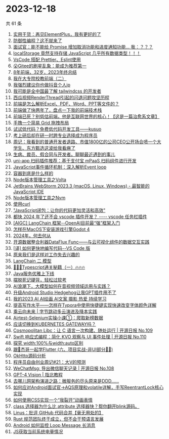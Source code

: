 # 2023-12-18

共 61 条

<!-- BEGIN JUEJIN -->
<!-- 最后更新时间 2023-12-18 11:07:06 +0800 -->
1. [实用干货：再见ElementPlus，我有更好的了](https://juejin.cn/post/7312818330153091098)
1. [防御性编程？这不就来了](https://juejin.cn/post/7312376672665075722)
1. [面试官：能不能给 Promise 增加取消功能和进度通知功能...  我：？？？](https://juejin.cn/post/7312349904046735400)
1. [localStorage 竟然支持存储 JavaScript 几乎所有数据类型！！！](https://juejin.cn/post/7311876701910908937)
1. [VsCode 搭配 Prettier、Eslint使用](https://juejin.cn/post/7311633278498504744)
1. [😮Gitee的刷星乱象：能成为推荐第一](https://juejin.cn/post/7311979022330953747)
1. [8年前端，32岁，2023年终总结](https://juejin.cn/post/7312848658717704227)
1. [我在大专院校教前端（二）](https://juejin.cn/post/7312797734771408930)
1. [我强烈建议你也做抖音个人ip](https://juejin.cn/post/7312404619518853146)
1. [我可能是全中国最了解 tailwindcss 的开发者](https://juejin.cn/post/7312723512724209718)
1. [西瓜视频RenderThread引起的闪退问题攻坚历程](https://juejin.cn/post/7312304122535198756)
1. [前端是怎么解析Excel、PDF、Word、PPT等文件的？](https://juejin.cn/post/7313048171797544997)
1. [前端做了快两年了，盘点一下我的前端技术栈](https://juejin.cn/post/7313042225863426102)
1. [前端已死？别低估前端，他是互联网世界的核心！【这是一篇治愈系文章】](https://juejin.cn/post/7312284396711919651)
1. [手撸一个简易 Grid 拖拽布局](https://juejin.cn/post/7313048145529487369)
1. [试试低代码？免费低代码开发工具——kusuo](https://juejin.cn/post/7312353149812785193)
1. [考上研后却在研一时跨专业选择成为程序员](https://juejin.cn/post/7312678013559930918)
1. [周记：我看到的普通开发者退路、市值1800亿的公司CEO公开场合喷一个大学生、东方甄选这波给我看麻了](https://juejin.cn/post/7313242064195469321)
1. [生病、裁员、假合同与开发者。聊聊最近遇到的事儿](https://juejin.cn/post/7312722655224627212)
1. [uni-app 扫码插件推荐：基于支付宝 mPaaS 扫码组件进行开发](https://juejin.cn/post/7312358144924188722)
1. [JavaScript事件循环机制：深入解析Event loop](https://juejin.cn/post/7312275586256814130)
1. [容器到底是什么样的](https://juejin.cn/post/7312356320207798283)
1. [Node版本管理工具之Volta](https://juejin.cn/post/7312393081440370703)
1. [JetBrains WebStorm 2023.3 (macOS, Linux, Windows) - 最智能的 JavaScript IDE](https://juejin.cn/post/7312628439286464527)
1. [Node版本管理工具之Nvm](https://juejin.cn/post/7312330198901374991)
1. [使用curl](https://juejin.cn/post/7312664784070033443)
1. ["JavaScript闭包：让你的代码更加灵活和高效"](https://juejin.cn/post/7312404578959196198)
1. [都快 2024 年了还不会 vscode 插件开发？ ---- vscode 任务栏插件](https://juejin.cn/post/7312724111399239743)
1. [[AIGC] LangChain 框架--OpenAI目前最“强”框架入门](https://juejin.cn/post/7312633390981218331)
1. [怎样在MacOS下安装游戏引擎Godot 4](https://juejin.cn/post/7312818350668546098)
1. [2024年，何去何从](https://juejin.cn/post/7312749480674574372)
1. [开源数据整合利器DataFlux Func——与云可视化组件的数据交互实践](https://juejin.cn/post/7312293783973560320)
1. [[译] 如何更快地编写代码--VS Code 版](https://juejin.cn/post/7312342529664008218)
1. [原来我们是这样对工作失去兴趣的](https://juejin.cn/post/7312724606605918249)
1. [LangChain 二 模型](https://juejin.cn/post/7313048212864352265)
1. [🚀🚀🚀Typescript通关秘籍（一）🔥🔥🔥](https://juejin.cn/post/7312722655224741900)
1. [Java服务优雅上下线](https://juejin.cn/post/7312360958143315978)
1. [摆脱死记硬背，轻松过软考](https://juejin.cn/post/7312393081440403471)
1. [AI浪潮下，大模型如何在音视频领域运用与实践？](https://juejin.cn/post/7312356566916661263)
1. [升级Android Studio Hedgehog让我GPT插件用不了](https://juejin.cn/post/7312338839694000155)
1. [我的2023   AI  AI绘画  AI文案  摄影  热爱  持续学习](https://juejin.cn/post/7312354140527722507)
1. [提高写作水平——怎样在Typora中使用快捷键实现快速改变字体颜色详解](https://juejin.cn/post/7312352526707163177)
1. [乘云向未来 | 字节跳动多云演进及降本实践](https://juejin.cn/post/7312375896178098239)
1. [Airtest-Selenium实操小课①：爬取新榜数据](https://juejin.cn/post/7312404619519983642)
1. [应该切换到KUBERNETES GATEWAY吗？](https://juejin.cn/post/7312818350669103154)
1. [Cosmopolitan Libc：让 C 语言一次构建、随处运行 | 开源日报 No.109](https://juejin.cn/post/7312723554705096723)
1. [Swift 响应式编程：简化 KVO 观察与 UI 事件处理 | 开源日报 No.110](https://juejin.cn/post/7312724126241390631)
1. [ 探究 width:100%与width:auto区别](https://juejin.cn/post/7312510748310863887)
1. [跟🤡杰哥一起学Flutter (六、项目实战-非UI部分🤷‍♂️)](https://juejin.cn/post/7312723512723521590)
1. [OkHttp源码分析](https://juejin.cn/post/7311632859085357056)
1. [程序员自由创业周记#21：大V的预测](https://juejin.cn/post/7312360958143070218)
1. [WeChatMsg: 导出微信聊天记录 | 开源日报 No.108](https://juejin.cn/post/7312353826082357302)
1. [GPT-4 Vision | 指北教程](https://juejin.cn/post/7312357312446087220)
1. [去哪儿网架构演进之路：微服务的尽头原来是DDD……](https://juejin.cn/post/7312404619518967834)
1. [如何应对Android面试官->AQS原理和volatile详解，手写ReentrantLock核心实现](https://juejin.cn/post/7311697095504724006)
1. [如何使用CSS实现一个“我裂开”动画表情](https://juejin.cn/post/7312727134296326178)
1. [class 选择器为什么比 attribute 选择器快？帮你翻开blink源码。](https://juejin.cn/post/7312731537588633640)
1. [Linus：批评 GitHub 代码合并【毫无用处的】](https://juejin.cn/post/7312293783973675008)
1. [Rust 规范团队终于成立，但不会干预语言发展](https://juejin.cn/post/7312266765123780648)
1. [Android 如何监控 Loop Message 长消息](https://juejin.cn/post/7312003197408870400)
1. [JS获取当前系统电量情况](https://juejin.cn/post/7312353826082144310)
<!-- END JUEJIN -->